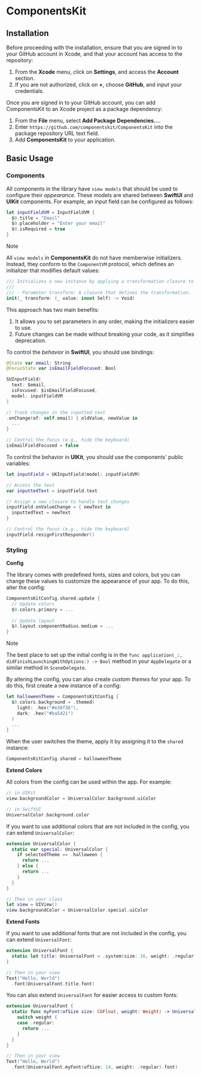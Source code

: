 # ComponentsKit

## Installation

Before proceeding with the installation, ensure that you are signed in to your GitHub account in Xcode, and that your account has access to the repository:

1. From the **Xcode** menu, click on **Settings**, and access the **Account** section.
2. If you are not authorized, click on **+**, choose **GitHub**, and input your credentials.

Once you are signed in to your GitHub account, you can add ComponentsKit to an Xcode project as a package dependency:

1. From the **File** menu, select **Add Package Dependencies...**.
2. Enter `https://github.com/componentskit/ComponentsKit` into the package repository URL text field.
3. Add **ComponentsKit** to your application.

## Basic Usage

### Components

All components in the library have `view models` that should be used to configure their *appearance*. These models are shared between **SwiftUI** and **UIKit** components. For example, an input field can be configured as follows:

```swift
let inputFieldVM = InputFieldVM {
  $0.title = "Email"
  $0.placeholder = "Enter your email"
  $0.isRequired = true
}
```

> [!Note] 
> All `view models` in **ComponentsKit** do not have memberwise initializers. Instead, they conform to the `ComponentVM` protocol, which defines an initializer that modifies default values:
> ```swift
> /// Initializes a new instance by applying a transformation closure to the default values.
> ///
> /// - Parameter transform: A closure that defines the transformation.
> init(_ transform: (_ value: inout Self) -> Void)
> ```
> This approach has two main benefits:
> 1. It allows you to set parameters in any order, making the initializers easier to use.
> 2. Future changes can be made without breaking your code, as it simplifies deprecation.

To control the *behavior* in **SwiftUI**, you should use bindings:

```swift
@State var email: String
@FocusState var isEmailFieldFocused: Bool

SUInputField(
  text: $email,
  isFocused: $isEmailFieldFocused,
  model: inputFieldVM
)

// Track changes in the inputted text
.onChange(of: self.email) { oldValue, newValue in
  ...
}

// Control the focus (e.g., hide the keyboard)
isEmailFieldFocused = false
```

To control the behavior in **UIKit**, you should use the components' public variables:

```swift
let inputField = UKInputField(model: inputFieldVM)

// Access the text
var inputtedText = inputField.text

// Assign a new closure to handle text changes
inputField.onValueChange = { newText in
  inputtedText = newText
}

// Control the focus (e.g., hide the keyboard)
inputField.resignFirstResponder()
```

### Styling

**Config**

The library comes with predefined fonts, sizes and colors, but you can change these values to customize the appearance of your app. To do this, alter the config:

```swift
ComponentsKitConfig.shared.update {
  // Update colors
  $0.colors.primary = ...
  
  // Update layout
  $0.layout.componentRadius.medium = ...
}
```

> [!Note] 
> The best place to set up the initial config is in the `func application(_:, didFinishLaunchingWithOptions:) -> Bool` method in your `AppDelegate` or a similar method in `SceneDelegate`.

By altering the config, you can also create *custom themes* for your app. To do this, first create a new instance of a config:

```swift
let halloweenTheme = ComponentsKitConfig {
  $0.colors.background = .themed(
    light: .hex("#e38f36"),
    dark: .hex("#ba5421")
  )
  ...
}
```

When the user switches the theme, apply it by assigning it to the `shared` instance: 

```swift
ComponentsKitConfig.shared = halloweenTheme
```

**Extend Colors**

All colors from the config can be used within the app. For example:

```swift
// in UIKit
view.backgroundColor = UniversalColor.background.uiColor

// in SwiftUI
UniversalColor.background.color
```

If you want to use additional colors that are not included in the config, you can extend `UniversalColor`:

```swift
extension UniversalColor {
  static var special: UniversalColor {
    if selectedTheme == .halloween {
      return ...
    } else {
      return ...
    }
  }
}

// Then in your class
let view = UIView()
view.backgroundColor = UniversalColor.special.uiColor
```

**Extend Fonts**

If you want to use additional fonts that are not included in the config, you can extend `UniversalFont`:

```swift
extension UniversalFont {
  static let title: UniversalFont = .system(size: 16, weight: .regular)
}

// Then in your view
Text("Hello, World")
  .font(UniversalFont.title.font)
```

You can also extend `UniversalFont` for easier access to custom fonts:

```swift
extension UniversalFont {
  static func myFont(ofSize size: CGFloat, weight: Weight) -> UniversalFont {
    switch weight {
    case .regular:
      return ...
    }
  }
}

// Then in your view
Text("Hello, World")
  .font(UniversalFont.myFont(ofSize: 14, weight: .regular).font)
```
